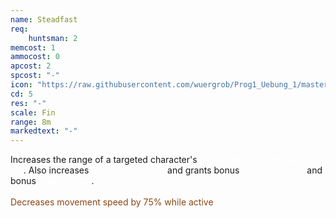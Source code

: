 ```yaml
---
name: Steadfast
req: 
    huntsman: 2
memcost: 1
ammocost: 0
apcost: 2
spcost: "-"
icon: "https://raw.githubusercontent.com/wuergrob/Prog1_Uebung_1/master/media/skills/Steadfast.png"
cd: 5
res: "-"
scale: Fin
range: 8m
markedtext: "-"
---
```

Increases the range of a targeted character's <font color='#FFFFFF'>ranged attacks and skills by 2m</font>. Also increases <font color='#FFFFFF'>Accuracy by 20%</font> and grants bonus <font color='#FFFFFF'>Physical Armor</font> and bonus <font color='#FFFFFF'>Magic Armor</font>. <br><br>
            <font color='#8b4513'>Decreases movement speed by 75% while active</font>